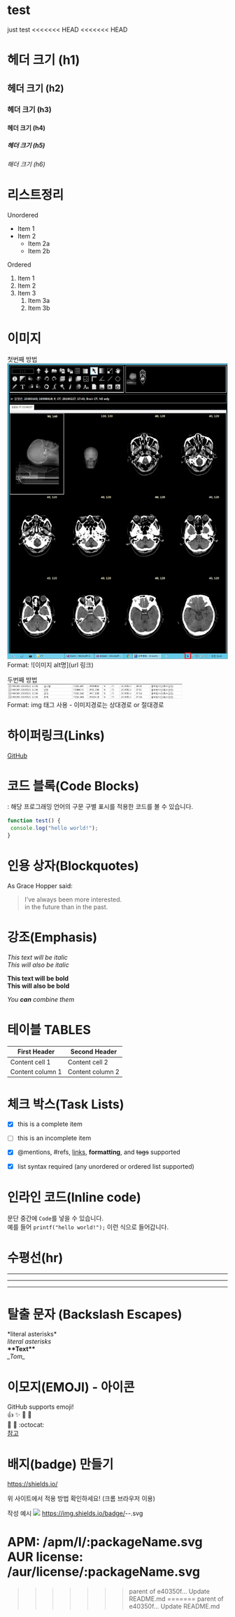 # test
just test
<<<<<<< HEAD
<<<<<<< HEAD

# 헤더 크기 (h1)
## 헤더 크기 (h2)
### 헤더 크기 (h3)
#### 헤더 크기 (h4)
##### 헤더 크기 (h5)
###### 해더 크기 (h6)


# 리스트정리
Unordered
* Item 1
* Item 2
  * Item 2a
  * Item 2b
  
Ordered
1. Item 1
1. Item 2
1. Item 3
   1. Item 3a
   1. Item 3b
   

# 이미지  
첫번째 방법  
![cv3_이미지](/image/123.png)  
Format: ![이미지 alt명](url 링크)

두번째 방법  
<a href="#"><img src="https://github.com/wangmoo/test/blob/master/image/special.png" width="400px" alt="특수검진링크"></a>   
Format: img 태그 사용 - 이미지경로는 상대경로 or 절대경로


# 하이퍼링크(Links)

[GitHub](http://github.com "깃허브")



# 코드 블록(Code Blocks)​

: 해당 프로그래밍 언어의 구문 구별 표시를 적용한 코드를 볼 수 있습니다.

```javascript
function test() {
 console.log("hello world!");
}
```


# 인용 상자(Blockquotes)

As Grace Hopper said:

> I’ve always been more interested.  
> in the future than in the past.
 
 
 
# 강조(Emphasis)

*This text will be italic*  
_This will also be italic_  

**This text will be bold**  
__This will also be bold__  

*You **can** combine them*  
 
 
 
# 테이블 TABLES

First Header | Second Header
------------ | -------------
Content cell 1 | Content cell 2
Content column 1 | Content column 2
 
 
 
# 체크 박스(Task Lists)

- [x] this is a complete item  
- [ ] this is an incomplete item  
- [x] @mentions, #refs, [links](), **formatting**, and <del>tags</del> supported  
- [x] list syntax required (any unordered or ordered list supported)  
 
 
 
# 인라인 코드(Inline code)

문단 중간에 `Code`를 넣을 수 있습니다.  
예를 들어 `printf("hello world!");` 이런 식으로 들어갑니다.
 
 
 
# 수평선(hr)

---
***
___
 
 
 
# 탈출 문자 (Backslash Escapes)

\*literal asterisks\*  
*literal asterisks*  
__\*\*Text\*\*__  
_\_Tom\__  
 
 
 
# 이모지(EMOJI) - 아이콘

GitHub supports emoji!  
:+1: :sparkles: :camel: :tada:  
:rocket: :metal: :octocat:  
[참고](http://emoji-cheat-sheet.com "이모지사이트") 


# 배지(badge) 만들기

https://shields.io/

위 사이트에서 적용 방법 확인하세요! (크롬 브라우저 이용)

작성 예시
<img src="https://img.shields.io/badge/license-mit-green.svg">
https://img.shields.io/badge/<LABEL>-<MESSAGE>-<COLOR>.svg

APM:		/apm/l/:packageName.svg
AUR license:	/aur/license/:packageName.svg
=======
>>>>>>> parent of e40350f... Update README.md
=======
>>>>>>> parent of e40350f... Update README.md
